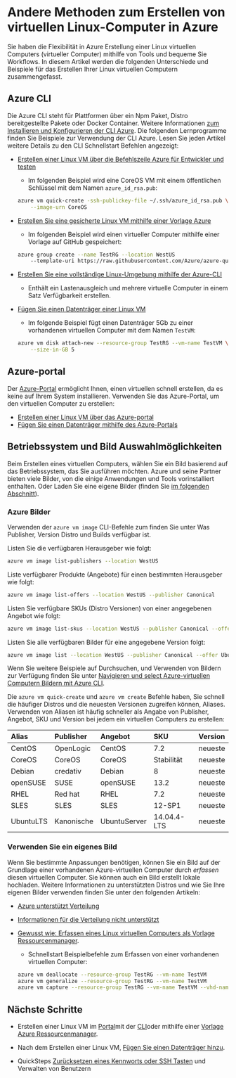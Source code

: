 <properties
    pageTitle="Verschiedenen Verfahren zum Erstellen einer Linux VM | Microsoft Azure"
    description="Erfahren Sie, die verschiedenen Methoden zum Erstellen eines Linux virtuellen Computers auf Azure, einschließlich Links zu Tools und Lernprogramme für jede Methode."
    services="virtual-machines-linux"
    documentationCenter=""
    authors="iainfoulds"
    manager="timlt"
    editor=""
    tags="azure-resource-manager"/>

<tags
    ms.service="virtual-machines-linux"
    ms.devlang="na"
    ms.topic="get-started-article"
    ms.tgt_pltfrm="vm-linux"
    ms.workload="infrastructure-services"
    ms.date="09/27/2016"
    ms.author="iainfou"/>

# <a name="different-ways-to-create-a-linux-virtual-machine-in-azure"></a>Andere Methoden zum Erstellen von virtuellen Linux-Computer in Azure

Sie haben die Flexibilität in Azure Erstellung einer Linux virtuellen Computers (virtueller Computer) mithilfe von Tools und bequeme Sie Workflows. In diesem Artikel werden die folgenden Unterschiede und Beispiele für das Erstellen Ihrer Linux virtuellen Computern zusammengefasst.


## <a name="azure-cli"></a>Azure CLI 

Die Azure CLI steht für Plattformen über ein Npm Paket, Distro bereitgestellte Pakete oder Docker Container. Weitere Informationen [zum Installieren und Konfigurieren der CLI Azure](../xplat-cli-install.md). Die folgenden Lernprogramme finden Sie Beispiele zur Verwendung der CLI Azure. Lesen Sie jeden Artikel weitere Details zu den CLI Schnellstart Befehlen angezeigt:

- [Erstellen einer Linux VM über die Befehlszeile Azure für Entwickler und testen](virtual-machines-linux-quick-create-cli.md)
    - Im folgenden Beispiel wird eine CoreOS VM mit einem öffentlichen Schlüssel mit dem Namen `azure_id_rsa.pub`:

    ```bash
    azure vm quick-create -ssh-publickey-file ~/.ssh/azure_id_rsa.pub \
        --image-urn CoreOS
    ```

- [Erstellen Sie eine gesicherte Linux VM mithilfe einer Vorlage Azure](virtual-machines-linux-create-ssh-secured-vm-from-template.md)
    - Im folgenden Beispiel wird einen virtueller Computer mithilfe einer Vorlage auf GitHub gespeichert:

    ```bash
    azure group create --name TestRG --location WestUS 
        --template-uri https://raw.githubusercontent.com/Azure/azure-quickstart-templates/master/101-vm-sshkey/azuredeploy.json
    ```

- [Erstellen Sie eine vollständige Linux-Umgebung mithilfe der Azure-CLI](virtual-machines-linux-create-cli-complete.md)
    - Enthält ein Lastenausgleich und mehrere virtuelle Computer in einem Satz Verfügbarkeit erstellen.

- [Fügen Sie einen Datenträger einer Linux VM](virtual-machines-linux-add-disk.md)
    - Im folgende Beispiel fügt einen Datenträger 5Gb zu einer vorhandenen virtuellen Computer mit dem Namen `TestVM`:

    ```bash
    azure vm disk attach-new --resource-group TestRG --vm-name TestVM \
        --size-in-GB 5
    ```

## <a name="azure-portal"></a>Azure-portal

Der [Azure-Portal](https://portal.azure.com) ermöglicht Ihnen, einen virtuellen schnell erstellen, da es keine auf Ihrem System installieren. Verwenden Sie das Azure-Portal, um den virtuellen Computer zu erstellen:

- [Erstellen einer Linux VM über das Azure-portal](virtual-machines-linux-quick-create-portal.md) 
- [Fügen Sie einen Datenträger mithilfe des Azure-Portals](virtual-machines-linux-attach-disk-portal.md)


## <a name="operating-system-and-image-choices"></a>Betriebssystem und Bild Auswahlmöglichkeiten
Beim Erstellen eines virtuellen Computers, wählen Sie ein Bild basierend auf das Betriebssystem, das Sie ausführen möchten. Azure und seine Partner bieten viele Bilder, von die einige Anwendungen und Tools vorinstalliert enthalten. Oder Laden Sie eine eigene Bilder (finden Sie [im folgenden Abschnitt](#use-your-own-image)).

### <a name="azure-images"></a>Azure Bilder
Verwenden der `azure vm image` CLI-Befehle zum finden Sie unter Was Publisher, Version Distro und Builds verfügbar ist.

Listen Sie die verfügbaren Herausgeber wie folgt:

```bash
azure vm image list-publishers --location WestUS
```

Liste verfügbarer Produkte (Angebote) für einen bestimmten Herausgeber wie folgt:

```bash
azure vm image list-offers --location WestUS --publisher Canonical
```

Listen Sie verfügbare SKUs (Distro Versionen) von einer angegebenen Angebot wie folgt:

```bash
azure vm image list-skus --location WestUS --publisher Canonical --offer UbuntuServer
```

Listen Sie alle verfügbaren Bilder für eine angegebene Version folgt:

```bash
azure vm image list --location WestUS --publisher Canonical --offer UbuntuServer --sku 16.04.0-LTS
```

Wenn Sie weitere Beispiele auf Durchsuchen, und Verwenden von Bildern zur Verfügung finden Sie unter [Navigieren und select Azure-virtuellen Computern Bildern mit Azure CLI](virtual-machines-linux-cli-ps-findimage.md).

Die `azure vm quick-create` und `azure vm create` Befehle haben, Sie schnell die häufiger Distros und die neuesten Versionen zugreifen können, Aliases. Verwenden von Aliasen ist häufig schneller als Angabe von Publisher, Angebot, SKU und Version bei jedem ein virtuellen Computers zu erstellen:

| Alias     | Publisher | Angebot        | SKU         | Version |
|:----------|:----------|:-------------|:------------|:--------|
| CentOS    | OpenLogic | CentOS       | 7.2         | neueste  |
| CoreOS    | CoreOS    | CoreOS       | Stabilität      | neueste  |
| Debian    | credativ  | Debian       | 8           | neueste  |
| openSUSE  | SUSE      | openSUSE     | 13.2        | neueste  |
| RHEL      | Red hat    | RHEL         | 7.2         | neueste  |
| SLES      | SLES      | SLES         | 12-SP1      | neueste  |
| UbuntuLTS | Kanonische | UbuntuServer | 14.04.4-LTS | neueste  |

### <a name="use-your-own-image"></a>Verwenden Sie ein eigenes Bild

Wenn Sie bestimmte Anpassungen benötigen, können Sie ein Bild auf der Grundlage einer vorhandenen Azure-virtuellen Computer durch *erfassen* diesen virtuellen Computer. Sie können auch ein Bild erstellt lokale hochladen. Weitere Informationen zu unterstützten Distros und wie Sie Ihre eigenen Bilder verwenden finden Sie unter den folgenden Artikeln:

- [Azure unterstützt Verteilung](virtual-machines-linux-endorsed-distros.md)

- [Informationen für die Verteilung nicht unterstützt](virtual-machines-linux-create-upload-generic.md)

- [Gewusst wie: Erfassen eines Linux virtuellen Computers als Vorlage Ressourcenmanager](virtual-machines-linux-capture-image.md).
    - Schnellstart Beispielbefehle zum Erfassen von einer vorhandenen virtuellen Computer:

    ```bash
    azure vm deallocate --resource-group TestRG --vm-name TestVM
    azure vm generalize --resource-group TestRG --vm-name TestVM
    azure vm capture --resource-group TestRG --vm-name TestVM --vhd-name-prefix CapturedVM
    ```

## <a name="next-steps"></a>Nächste Schritte

- Erstellen einer Linux VM im [Portal](virtual-machines-linux-quick-create-portal.md)mit der [CLI](virtual-machines-linux-quick-create-cli.md)oder mithilfe einer [Vorlage Azure Ressourcenmanager](virtual-machines-linux-cli-deploy-templates.md).

- Nach dem Erstellen einer Linux VM, [Fügen Sie einen Datenträger hinzu](virtual-machines-linux-add-disk.md).

- QuickSteps [Zurücksetzen eines Kennworts oder SSH Tasten](virtual-machines-linux-using-vmaccess-extension.md) und Verwalten von Benutzern
